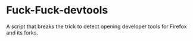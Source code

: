 # Fuck-Fuck-devtools
A script that breaks the trick to detect opening developer tools for Firefox and its forks.
